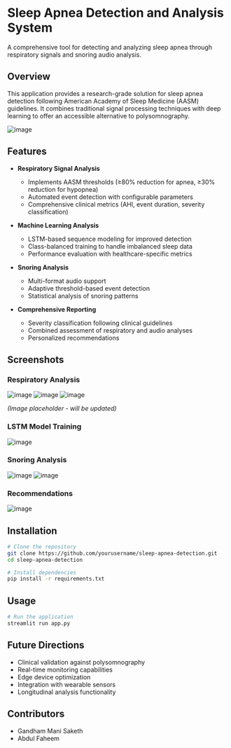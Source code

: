 # Sleep Apnea Detection and Analysis System

A comprehensive tool for detecting and analyzing sleep apnea through respiratory signals and snoring audio analysis.

## Overview

This application provides a research-grade solution for sleep apnea detection following American Academy of Sleep Medicine (AASM) guidelines. It combines traditional signal processing techniques with deep learning to offer an accessible alternative to polysomnography.

![image](https://github.com/user-attachments/assets/599d2b5e-c984-41fa-8341-b284c4cbeb14)

## Features

- **Respiratory Signal Analysis**
  - Implements AASM thresholds (≥80% reduction for apnea, ≥30% reduction for hypopnea)
  - Automated event detection with configurable parameters
  - Comprehensive clinical metrics (AHI, event duration, severity classification)

- **Machine Learning Analysis**
  - LSTM-based sequence modeling for improved detection
  - Class-balanced training to handle imbalanced sleep data
  - Performance evaluation with healthcare-specific metrics

- **Snoring Analysis**
  - Multi-format audio support
  - Adaptive threshold-based event detection
  - Statistical analysis of snoring patterns

- **Comprehensive Reporting**
  - Severity classification following clinical guidelines
  - Combined assessment of respiratory and audio analyses
  - Personalized recommendations

## Screenshots

### Respiratory Analysis
![image](https://github.com/user-attachments/assets/5dc5b657-12cf-4991-ae43-f97c20138e47)
![image](https://github.com/user-attachments/assets/fe2c4ccc-2ce9-4b07-bcc3-d6030ad75f14)
![image](https://github.com/user-attachments/assets/55965dd9-d3fd-443b-88e5-e10ab052b7a8)

*(Image placeholder - will be updated)*

### LSTM Model Training
![image](https://github.com/user-attachments/assets/3a75899b-25ce-4202-af1c-83a4fb42e12c)

### Snoring Analysis
![image](https://github.com/user-attachments/assets/d30e52b3-a55e-4a74-ae7b-b9cfc82c4fa0)
![image](https://github.com/user-attachments/assets/e90a46fb-9a27-4f20-9961-ede16cfe8a1b)


### Recommendations
![image](https://github.com/user-attachments/assets/cbd7314d-c28d-4607-99f7-2bc480df451f)

## Installation

```bash
# Clone the repository
git clone https://github.com/yourusername/sleep-apnea-detection.git
cd sleep-apnea-detection

# Install dependencies
pip install -r requirements.txt
```

## Usage

```bash
# Run the application
streamlit run app.py
```





## Future Directions

- Clinical validation against polysomnography
- Real-time monitoring capabilities
- Edge device optimization
- Integration with wearable sensors
- Longitudinal analysis functionality

## Contributors

- Gandham Mani Saketh
- Abdul Faheem
